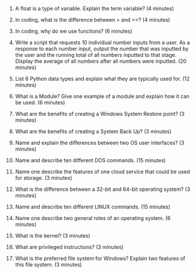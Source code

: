 1. A float is a type of variable. Explain the term variable? (4 minutes)
2. In coding, what is the difference between = and ==? (4 minutes)
3. In coding, why do we use functions? (6 minutes)
4. Write a script that requests 10 individual number inputs from a user. As a response to each number input, output the number that was inputted by the user and the running total of all numbers inputted to that stage. Display the average of all numbers after all numbers were inputted. (20 minutes)
5. List 6 Python data types and explain what they are typically used for. (12 minutes)
6. What is a Module? Give one example of a module and explain how it can be used. (6 minutes)
 
7. What are the benefits of creating a Windows System Restore point? (3 minutes)
8. What are the benefits of creating a System Back Up? (3 minutes)
9. Name and explain the differences between two OS user interfaces? (3 minutes)
10. Name and describe ten different DOS commands. (15 minutes)
11. Name one describe the features of one cloud service that could be used for storage. (3 minutes)
12. What is the difference between a 32-bit and 64-bit operating system? (3 minutes)
13. Name and describe ten different LINUX commands. (15 minutes)
14. Name one describe two general roles of an operating system. (6 minutes)
15. What is the kernel? (3 minutes)
16. What are privileged instructions? (3 minutes)
17. What is the preferred file system for Windows? Explain two features of this file system. (3 minutes)
